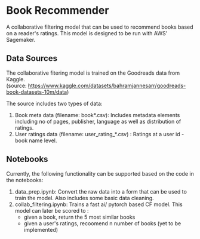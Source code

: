 # Book Recommender
A collaborative filtering model that can be used to recommend books based on a reader's ratings. This model is designed to be run with AWS' Sagemaker.

## Data Sources
The collaborative fitering model is trained on the Goodreads data from Kaggle.  
(source: https://www.kaggle.com/datasets/bahramjannesarr/goodreads-book-datasets-10m/data)

The source includes two types of data:
1. Book meta data (filename: book*.csv): Includes metadata elements including no of pages, publisher, language as well as distribution of ratings.
2. User ratings data (filename: user_rating_*.csv) : Ratings at a user id - book name level.

## Notebooks
Currently, the following functionality can be supported based on the code in the notebooks:
1. data_prep.ipynb: Convert the raw data into a form that can be used to train the model. Also includes some basic data cleaning.
2. collab_filtering.ipynb: Trains a fast ai/ pytorch based CF model. This model can later be scored to :
   * given a book, return the 5 most similar books
   * given a user's ratings, recoomend n number of books (yet to be implemented)
